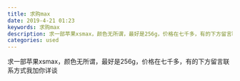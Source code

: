 ```yaml
---
title: 求购max
date: 2019-4-21 01:23
keywords: 求购max
description: 求一部苹果xsmax，颜色无所谓，最好是256g，价格在七千多，有的下方留言联系方式我加你详谈
categories: used
---
```

<td class="t_f" id="postmessage_3565724">

求一部苹果xsmax，颜色无所谓，最好是256g，价格在七千多，有的下方留言联系方式我加你详谈<br/>
</td>
